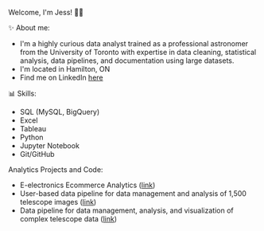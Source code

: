 Welcome, I'm Jess! 👋🏻

✨ About me:
- I'm a highly curious data analyst trained as a professional astronomer from the University of Toronto with expertise in data cleaning, statistical analysis, data pipelines, and documentation using large datasets.
- I'm located in Hamilton, ON
- Find me on LinkedIn [here](https://www.linkedin.com/in/astrosica/)
<!--- - Browse my portfolio [here](https://astrosica.github.io/index.html) -->

📊 Skills:
- SQL (MySQL, BigQuery)
- Excel
- Tableau
- Python
- Jupyter Notebook
- Git/GitHub

Analytics Projects and Code:
- E-electronics Ecommerce Analytics ([link](https://github.com/astrosica/e-Electronics_analysis))
- User-based data pipeline for data management and analysis of 1,500 telescope images ([link](https://github.com/astrosica/W3-DIT))
- Data pipeline for data management, analysis, and visualization of complex telescope data ([link](https://github.com/astrosica/iras-16293-2422))

<!-- - Transportation Analytics Using SQL and Tableau ([link](https://astrosica.github.io/transportation-analytics.html)) -->




